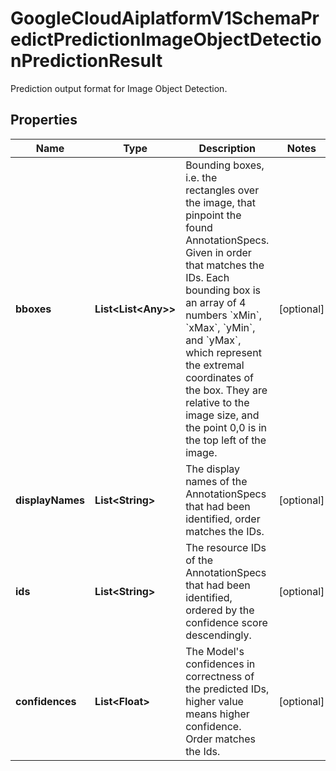 

# GoogleCloudAiplatformV1SchemaPredictPredictionImageObjectDetectionPredictionResult

Prediction output format for Image Object Detection.

## Properties

| Name | Type | Description | Notes |
|------------ | ------------- | ------------- | -------------|
|**bboxes** | **List&lt;List&lt;Any&gt;&gt;** | Bounding boxes, i.e. the rectangles over the image, that pinpoint the found AnnotationSpecs. Given in order that matches the IDs. Each bounding box is an array of 4 numbers &#x60;xMin&#x60;, &#x60;xMax&#x60;, &#x60;yMin&#x60;, and &#x60;yMax&#x60;, which represent the extremal coordinates of the box. They are relative to the image size, and the point 0,0 is in the top left of the image. |  [optional] |
|**displayNames** | **List&lt;String&gt;** | The display names of the AnnotationSpecs that had been identified, order matches the IDs. |  [optional] |
|**ids** | **List&lt;String&gt;** | The resource IDs of the AnnotationSpecs that had been identified, ordered by the confidence score descendingly. |  [optional] |
|**confidences** | **List&lt;Float&gt;** | The Model&#39;s confidences in correctness of the predicted IDs, higher value means higher confidence. Order matches the Ids. |  [optional] |



